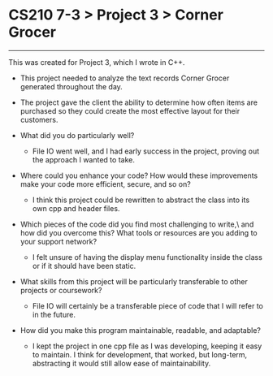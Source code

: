 # CS210 7-3 > Project 3 > Corner Grocer
---
This was created for Project 3, which I wrote in C++.
+ This project needed to analyze the text records Corner Grocer generated throughout the day. 
+ The project gave the client the ability to determine how often items are purchased so they could create the most effective layout for their customers.

+ What did you do particularly well?
  + File IO went well, and I had early success in the project, proving out the approach I wanted to take.
+ Where could you enhance your code? How would these improvements make your code more efficient, secure, and so on?
  + I think this project could be rewritten to abstract the class into its own cpp and header files. 
+ Which pieces of the code did you find most challenging to write,\ and how did you overcome this? What tools or resources are you adding to your support network?
  + I felt unsure of having the display menu functionality inside the class or if it should have been static. 
+ What skills from this project will be particularly transferable to other projects or coursework?
  + File IO will certainly be a transferable piece of code that I will refer to in the future. 
+ How did you make this program maintainable, readable, and adaptable?
  + I kept the project in one cpp file as I was developing, keeping it easy to maintain. I think for development, that worked, but long-term, abstracting it would still allow ease of maintainability. 

